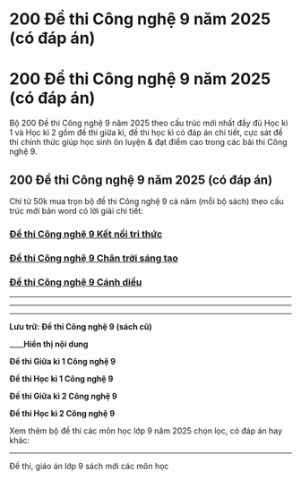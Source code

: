 # 200 Đề thi Công nghệ 9 năm 2025 (có đáp án)

# 200 Đề thi Công nghệ 9 năm 2025 (có đáp án)

Bộ 200 Đề thi Công nghệ 9 năm 2025 theo cấu trúc mới nhất đầy đủ Học kì 1 và Học kì 2 gồm đề thi giữa kì, đề thi học kì có đáp án chi tiết, cực sát đề thi chính thức giúp học sinh ôn luyện & đạt điểm cao trong các bài thi Công nghệ 9.

## 200 Đề thi Công nghệ 9 năm 2025 (có đáp án)

Chỉ từ 50k mua trọn bộ đề thi Công nghệ 9 cả năm (mỗi bộ sách) theo cấu trúc mới bản word có lời giải chi tiết:

### [**Đề thi Công nghệ 9 Kết nối tri thức**](https://vietjack.com/de-kiem-tra-lop-9/de-thi-cong-nghe-9-ket-noi-tri-thuc.jsp)

### [**Đề thi Công nghệ 9 Chân trời sáng tạo**](https://vietjack.com/de-kiem-tra-lop-9/de-thi-cong-nghe-9-chan-troi-sang-tao.jsp)

### [**Đề thi Công nghệ 9 Cánh diều**](https://vietjack.com/de-kiem-tra-lop-9/de-thi-cong-nghe-9-canh-dieu.jsp)

* * *

* * *

* * *

**Lưu trữ: Đề thi Công nghệ 9 (sách cũ)**

____**Hiển thị nội dung**

**Đề thi Giữa kì 1 Công nghệ 9**

**Đề thi Học kì 1 Công nghệ 9**

**Đề thi Giữa kì 2 Công nghệ 9**

**Đề thi Học kì 2 Công nghệ 9**

Xem thêm bộ đề thi các môn học lớp 9 năm 2025 chọn lọc, có đáp án hay khác:

* * *

Đề thi, giáo án lớp 9 sách mới các môn học
